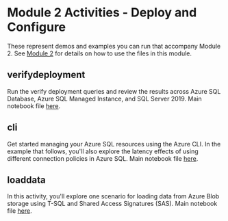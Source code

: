 # Module 2 Activities - Deploy and Configure

These represent demos and examples you can run that accompany Module 2. See [Module 2](../02-DeployAndConfigure.md) for details on how to use the files in this module.

## verifydeployment

Run the verify deployment queries and review the results across Azure SQL Database, Azure SQL Managed Instance, and SQL Server 2019. Main notebook file [here](./verifydeployment/VerifyDeployment.ipynb).  

## cli  

Get started managing your Azure SQL resources using the Azure CLI. In the example that follows, you'll also explore the latency effects of using different connection policies in Azure SQL. Main notebook file [here](./cli/AzureCLI.ipynb).  

## loaddata  

In this activity, you'll explore one scenario for loading data from Azure Blob storage using T-SQL and Shared Access Signatures (SAS).  Main notebook file [here](./loaddata/LoadData.ipynb).  


